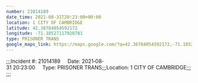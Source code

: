```yaml
---
number: 21014189
date_time: 2021-08-31T20:23:00+00:00
location: 1 CITY OF CAMBRIDGE
latitude: 42.38784054592172
longitude: -71.18527117928781
type: PRISONER TRANS
google_maps_link: https://maps.google.com/?q=42.38784054592172,-71.18527117928781
---
```


;;;Incident #: 21014189     Date: 2021‐08‐31 20:23:00     Type: PRISONER TRANS;;;Location: 1 CITY OF CAMBRIDGE;;;;;;
